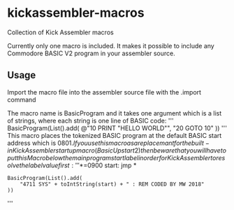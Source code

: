# kickassembler-macros
Collection of Kick Assembler macros

Currently only one macro is included. It makes it possible to
include any Commodore BASIC V2 program in your assembler source.

## Usage
Import the macro file into the assembler source file with the .import command

The macro name is BasicProgram and it takes one argument which is a list of
strings, where each string is one line of BASIC code:
'''
BasicProgram(List().add(
    @"10 PRINT \"HELLO WORLD\"",
     "20 GOTO 10"
))
'''
This macro places the tokenized BASIC program at the default BASIC start
address which is $0801. If you use this macro as a replacemant for the
built-in Kick Assembler startup macro (BasicUpstart2) then beware that you
will have to put this Macro below the main program start label in order 
for Kick Assembler to resolve the label value first:
'''
        *=$0900
start:  jmp *

    BasicProgram(List().add(
        "4711 SYS" + toIntString(start) + " : REM CODED BY MW 2018"
    ))
'''
